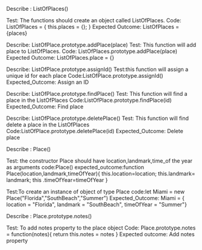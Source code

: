 Describe : ListOfPlaces()

Test: The functions should create an object called ListOfPlaces.
Code:
ListOfPlaces = {
  this.places = {};
}
Expected Outcome: ListOfPlaces = {places}

Describe: ListOfPlace.prototype.addPlace(place)
Test: This function will add place to ListOfPlaces.
Code:
ListOfPlaces.prototype.addPlace(place)
Expected Outcome: ListOfPlaces.place = {}

Describe: ListOfPlace.prototype.assignId()
Test:this function will assign a unique id for each place
Code:ListOfPlace.prototype.assignId()
Expected_Outcome: Assign an ID

Describe: ListOfPlace.prototype.findPlace()
Test: This function will find a place in the ListOfPlaces
Code:ListOfPlace.prototype.findPlace(id)
Expected_Outcome: Find place

Describe: ListOfPlace.prototype.deletePlace()
Test: This function will find delete a place in the ListOfPlaces
Code:ListOfPlace.prototype.deletePlace(id)
Expected_Outcome: Delete place


Describe : Place()

Test: the constructor Place should have location,landmark,time_of the year as arguments
code:Place()
expected_outcome:function Place(location,landmark,timeOfYear){
  this.location=location;
  this.landmark= landmark;
  this .timeOfYear=timeOfYear
}

Test:To create an instance of object of type Place
code:let Miami = new Place("Florida","SouthBeach","Summer")
Expected_Outcome: Miami = {
    location = "Florida", landmark = "SouthBeach", timeOfYear = "Summer"}

Describe : Place.prototype.notes()

Test: To add notes property to the place object
Code:
Place.prototype.notes = function(notes){
  return this.notes = notes
}
Expected outcome: Add notes property